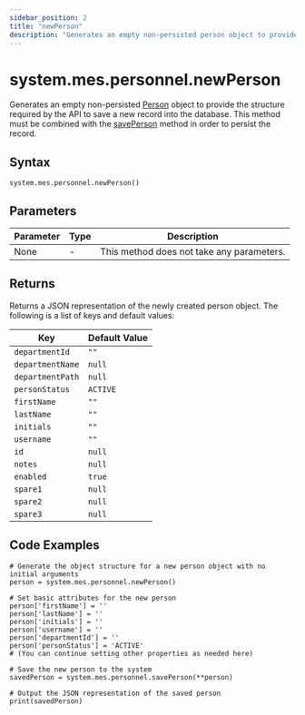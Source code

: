 ```yaml
---
sidebar_position: 2
title: "newPerson"
description: "Generates an empty non-persisted person object to provide the structure to retrieve records from the database."
---
```


# system.mes.personnel.newPerson

Generates an empty non-persisted [Person](../../data-model/personnel-model/personnel) object to provide the structure required by the API to save a new record into the database. This method must be combined with the [savePerson](./save-person) method in order to persist the record.

## Syntax

```
system.mes.personnel.newPerson()
```

## Parameters

| Parameter | Type | Description                               |
| --------- | ---- | ----------------------------------------- |
| None      | -    | This method does not take any parameters. |

## Returns

Returns a JSON representation of the newly created person object. The following is a list of keys and default values:

| Key            | Default Value |
| -------------- | ------------- |
| `departmentId` | `""`          |
| `departmentName` | `null`      |
| `departmentPath` | `null`      |
| `personStatus` | `ACTIVE`      |
| `firstName`    | `""`          |
| `lastName`     | `""`          |
| `initials`     | `""`          |
| `username`     | `""`          |
| `id`           | `null`        |
| `notes`        | `null`        |
| `enabled`      | `true`        |
| `spare1`       | `null`        |
| `spare2`       | `null`        |
| `spare3`       | `null`        |

## Code Examples

```
# Generate the object structure for a new person object with no initial arguments
person = system.mes.personnel.newPerson()

# Set basic attributes for the new person
person['firstName'] = ''
person['lastName'] = ''
person['initials'] = ''
person['username'] = ''
person['departmentId'] = ''
person['personStatus'] = 'ACTIVE'
# (You can continue setting other properties as needed here)

# Save the new person to the system
savedPerson = system.mes.personnel.savePerson(**person)

# Output the JSON representation of the saved person
print(savedPerson)
```